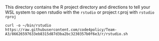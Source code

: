 This directory contains the R project directory and directions to tell your WSL system to open rstudio with the `rstudio` or project r.proj with `rstudio rproj`

`curl -o ~/bin/rstudio https://raw.githubusercontent.com/code4policy/Team-A3/86626597633eb8315d87d3ba2bc3230357b0f6e3/r/rstudio.sh`
